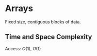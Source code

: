 # Arrays

Fixed size, contiguous blocks of data.

## Time and Space Complexity

Access: $O(1)$, $O(1)$